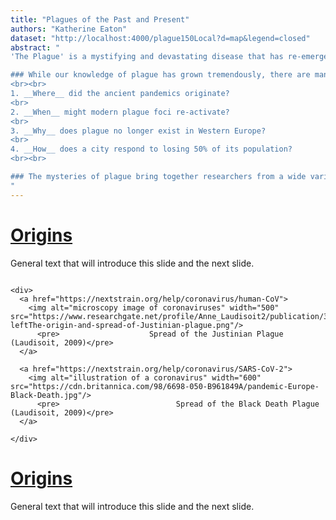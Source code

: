 ```yaml
---
title: "Plagues of the Past and Present"
authors: "Katherine Eaton"
dataset: "http://localhost:4000/plague150Local?d=map&legend=closed"
abstract: "
'The Plague' is a mystifying and devastating disease that has re-emerged multiple times throughout history. From the Plague of Justinian (6th century) to the Madagascar Plague Outbreak (2017), this infectious disease has resulted in exceptional mortality and societal upheaval.

### While our knowledge of plague has grown tremendously, there are many outstanding questions:
<br><br>
1. __Where__ did the ancient pandemics originate?  
<br>
2. __When__ might modern plague foci re-activate?  
<br>
3. __Why__ does plague no longer exist in Western Europe?
<br>
4. __How__ does a city respond to losing 50% of its population?
<br><br>

### The mysteries of plague bring together researchers from a wide variety of disciplines from art history to microbiology. While each field stands to make a unique contribution, there remains a unified fascination over how people are affected and cope with this disease, as well as where, when, and why it suddenly appears...
"
---
```


<!-- This is left-side text 2 -->
# [Origins](http://localhost:4000/plague150Local?d=map)
General text that will introduce this slide and the next slide.

<!-- This is right-side text 2-->
```auspiceMainDisplayMarkdown

<div>
  <a href="https://nextstrain.org/help/coronavirus/human-CoV">
    <img alt="microscopy image of coronaviruses" width="500" src="https://www.researchgate.net/profile/Anne_Laudisoit2/publication/315837122/figure/fig1/AS:652961457897473@1532689551350/a-leftThe-origin-and-spread-of-Justinian-plague.png"/>
      <pre>                    Spread of the Justinian Plague (Laudisoit, 2009)</pre>
  </a>

  <a href="https://nextstrain.org/help/coronavirus/SARS-CoV-2">
    <img alt="illustration of a coronavirus" width="600" src="https://cdn.britannica.com/98/6698-050-B961849A/pandemic-Europe-Black-Death.jpg"/>
      <pre>                          Spread of the Black Death Plague (Laudisoit, 2009)</pre>
  </a>

</div>

```

<!-- This is left-side text 3-->
# [Origins](http://localhost:4000/plague150Local?d=map&animate=1400-01-01,2017-01-01,0,1,30000)
General text that will introduce this slide and the next slide.
